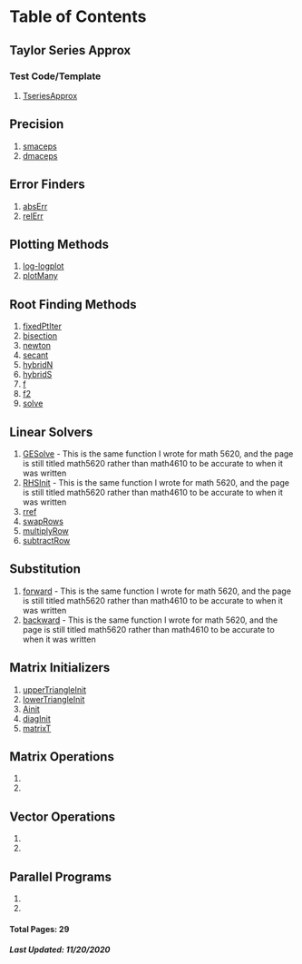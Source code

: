 # Table of Contents
## Taylor Series Approx
### Test Code/Template
1. [TseriesApprox](https://github.com/nicoleefleming/math4610/blob/master/softwareManual/Pages/TseriesApprox.md)

## Precision
1. [smaceps](https://github.com/nicoleefleming/math4610/blob/master/softwareManual/Pages/smaceps.md)
2. [dmaceps](https://github.com/nicoleefleming/math4610/blob/master/softwareManual/Pages/dmaceps.md)

## Error Finders
1. [absErr](https://github.com/nicoleefleming/math4610/blob/master/softwareManual/Pages/absErr.md)
2. [relErr](https://github.com/nicoleefleming/math4610/blob/master/softwareManual/Pages/relErr.md)

## Plotting Methods
1. [log-logplot](https://github.com/nicoleefleming/math4610/blob/master/softwareManual/Pages/log-logplot.md)
2. [plotMany](https://github.com/nicoleefleming/math4610/blob/master/softwareManual/Pages/plotMany.md)

## Root Finding Methods
1. [fixedPtIter](https://github.com/nicoleefleming/math4610/blob/master/softwareManual/Pages/fixedPtIter.md)
2. [bisection](https://github.com/nicoleefleming/math4610/blob/master/softwareManual/Pages/bisection.md)
3. [newton](https://github.com/nicoleefleming/math4610/blob/master/softwareManual/Pages/newton.md)
4. [secant](https://github.com/nicoleefleming/math4610/blob/master/softwareManual/Pages/secant.md)
5. [hybridN](https://github.com/nicoleefleming/math4610/blob/master/softwareManual/Pages/hybridN.md)
6. [hybridS](https://github.com/nicoleefleming/math4610/blob/master/softwareManual/Pages/hybridS.md)
7. [f](https://github.com/nicoleefleming/math4610/blob/master/softwareManual/Pages/f.md)
8. [f2](https://github.com/nicoleefleming/math4610/blob/master/softwareManual/Pages/f2.md)
9. [solve](https://github.com/nicoleefleming/math4610/blob/master/softwareManual/Pages/solve.md)

## Linear Solvers
1. [GESolve](https://github.com/nicoleefleming/math5620/blob/master/SoftwareManual/GEsolve.md) - This is the same function I wrote for math 5620, and the page is still titled math5620 rather than math4610 to be accurate to when it was written
2. [RHSInit](https://github.com/nicoleefleming/math5620/blob/master/SoftwareManual/RHSinit.md) - This is the same function I wrote for math 5620, and the page is still titled math5620 rather than math4610 to be accurate to when it was written
3. [rref](https://github.com/nicoleefleming/math4610/blob/master/softwareManual/Pages/rref.md)
4. [swapRows](https://github.com/nicoleefleming/math4610/blob/master/softwareManual/Pages/swapRows.md)
5. [multiplyRow](https://github.com/nicoleefleming/math4610/blob/master/softwareManual/Pages/multiplyRow.md)
6. [subtractRow](https://github.com/nicoleefleming/math4610/blob/master/softwareManual/Pages/subtractRow.md)

## Substitution
1. [forward](https://github.com/nicoleefleming/math5620/blob/master/SoftwareManual/forward.md) - This is the same function I wrote for math 5620, and the page is still titled math5620 rather than math4610 to be accurate to when it was written
2. [backward](https://github.com/nicoleefleming/math5620/blob/master/SoftwareManual/backward.md) - This is the same function I wrote for math 5620, and the page is still titled math5620 rather than math4610 to be accurate to when it was written

## Matrix Initializers
1. [upperTriangleInit](https://github.com/nicoleefleming/math4610/blob/master/softwareManual/Pages/upperTriangleInit.md)
2. [lowerTriangleInit](https://github.com/nicoleefleming/math4610/blob/master/softwareManual/Pages/lowerTriangleInit.md)
3. [Ainit](https://github.com/nicoleefleming/math4610/blob/master/softwareManual/Pages/Ainit.md)
4. [diagInit](https://github.com/nicoleefleming/math4610/blob/master/softwareManual/Pages/diagInit.md)
5. [matrixT](https://github.com/nicoleefleming/math4610/blob/master/softwareManual/Pages/matrixT.md)

## Matrix Operations
1. []()
2. []()

## Vector Operations
1. []()
2. []()

## Parallel Programs
1. []()
2. []()


#### Total Pages: 29
##### Last Updated: 11/20/2020
